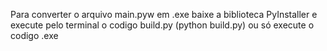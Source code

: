Para converter o arquivo main.pyw em .exe baixe a biblioteca PyInstaller e execute pelo terminal o codigo build.py (python build.py) ou só execute o codigo .exe